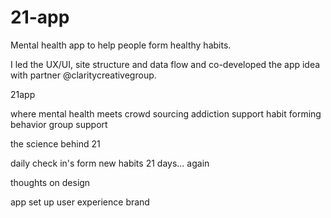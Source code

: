 # 21-app
Mental health app to help people form healthy habits.

I led the UX/UI, site structure and data flow and co-developed the app idea with partner @claritycreativegroup.

21app
  
  where mental health meets crowd sourcing
  addiction support
  habit forming behavior
  group support
  
the science behind 21
  
  daily check in's
  form new habits
  21 days... again

thoughts on design
  
  app set up
  user experience
  brand
